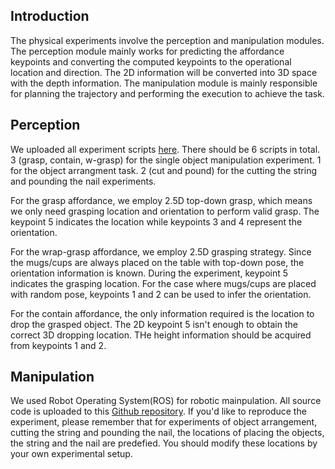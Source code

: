 ## Introduction
The physical experiments involve the perception and manipulation modules. The perception module mainly works for predicting the affordance keypoints and converting the computed keypoints to the operational location and direction. The 2D information will be converted into 3D space with the depth information. The manipulation module is mainly responsible for planning the trajectory and performing the execution to achieve the task. 

## Perception
We uploaded all experiment scripts [here](https://github.com/ivalab/AffKpNet/tree/master/exp). There should be 6 scripts in total. 3 (grasp, contain, w-grasp) for the single object manipulation experiment. 1 for the object arrangment task. 2 (cut and pound) for the cutting the string and pounding the nail experiments.

For the grasp affordance, we employ 2.5D top-down grasp, which means we only need grasping location and orientation to perform valid grasp. The keypoint 5 indicates the location while keypoints 3 and 4 represent the orientation. 

For the wrap-grasp affordance, we employ 2.5D grasping strategy. Since the mugs/cups are always placed on the table with top-down pose, the orientation information is known. During the experiment, keypoint 5 indicates the grasping location. For the case where mugs/cups are placed with random pose, keypoints 1 and 2 can be used to infer the orientation. 

For the contain affordance, the only information required is the location to drop the grasped object. The 2D keypoint 5 isn't enough to obtain the correct 3D dropping location. THe height information should be acquired from keypoints 1 and 2.

## Manipulation
We used Robot Operating System(ROS) for robotic mainpulation. All source code is uploaded to this [Github repository](https://github.com/ivaROS/ivaHandyExperiment).
If you'd like to reproduce the experiment, please remember that for experiments of object arrangement, cutting the string and pounding the nail, the locations of placing the objects, the string and the nail are predefied. You should modify these locations by your own experimental setup.
